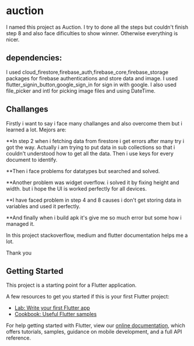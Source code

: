# auction

I named this project as Auction. I try to done all the steps but couldn't finish step 8 and also face dificulties to show winner. Otherwise everything is nicer.

## dependencies:
I used cloud_firestore,firebase_auth,firebase_core,firebase_storage packages for firebase authentications and store data and image.
I used flutter_signin_button,google_sign_in for sign in with google.
I also used file_picker and intl for picking image files and using DateTime.

## Challanges

Firstly i want to say i face many challanges and also overcome them but i learned a lot. Mejors are:

**In step 2 when i fetching data from firestore i get errors after many try i got the way. Actually i am trying to put data in sub collections so that i couldn't understood how 
to get all the data. Then i use keys for every document to identify.

**Then i face problems for datatypes but searched and solved.

**Another problem was widget overflow. i solved it by fixing height and width. but i hope the UI is worked perfectly for all devices.

**I have faced problem in step 4 and 8 causes i don't get storing data in variables and used it perfectly.

**And finally when i build apk it's give me so much error but some how i managed it.

In this project stackoverflow, medium and flutter documentation helps me a lot.

Thank you


## Getting Started

This project is a starting point for a Flutter application.

A few resources to get you started if this is your first Flutter project:

- [Lab: Write your first Flutter app](https://flutter.dev/docs/get-started/codelab)
- [Cookbook: Useful Flutter samples](https://flutter.dev/docs/cookbook)

For help getting started with Flutter, view our
[online documentation](https://flutter.dev/docs), which offers tutorials,
samples, guidance on mobile development, and a full API reference.
